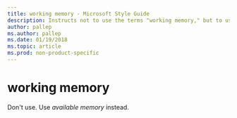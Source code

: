 ```yaml
---
title: working memory - Microsoft Style Guide
description: Instructs not to use the terms "working memory," but to use "available memory" instead.
author: pallep
ms.author: pallep
ms.date: 01/19/2018
ms.topic: article
ms.prod: non-product-specific
---
```


# working memory

Don't use. Use *available memory* instead.
